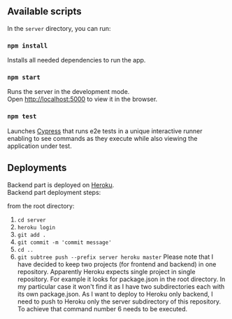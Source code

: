 ## Available scripts

In the `server` directory, you can run:

### `npm install`

Installs all needed dependencies to run the app.

### `npm start`

Runs the server in the development mode.<br />
Open [http://localhost:5000](http://localhost:5000) to view it in the browser.

### `npm test`

Launches <a href="https://www.cypress.io/">Cypress</a> that runs e2e tests in a unique interactive runner enabling
to see commands as they execute while also viewing the application under test.

## Deployments

Backend part is deployed on <a href="https://www.heroku.com/">Heroku</a>.<br />
Backend part deployment steps:

from the root directory:

1. `cd server`
2. `heroku login`
3. `git add .`
4. `git commit -m 'commit message'`
5. `cd ..`
6. `git subtree push --prefix server heroku master`
   Please note that I have decided to keep two projects (for frontend and backend) in one repository. Apparently Heroku expects single project in single repository. For example it looks for package.json in the root directory. In my particular case it won't find it as I have two subdirectories each with its own package.json. As I want to deploy to Heroku only backend, I need to push to Heroku only the server subdirectory of this repository. To achieve that command number 6 needs to be executed.
